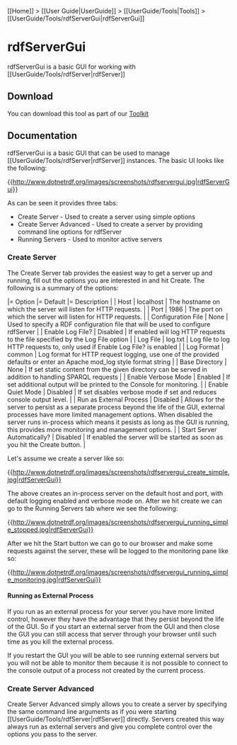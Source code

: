[[Home]] > [[User Guide|UserGuide]] > [[UserGuide/Tools|Tools]] > [[UserGuide/Tools/rdfServerGui|rdfServerGui]]

# rdfServerGui 

rdfServerGui is a basic GUI for working with [[UserGuide/Tools/rdfServer|rdfServer]]

## Download 

You can download this tool as part of our [Toolkit](http://www.dotnetrdf.org?content.asp?pageID=Download%20dotNetRDF%20Toolkit%20for%20Windows)

## Documentation 

rdfServerGui is a basic GUI that can be used to manage [[UserGuide/Tools/rdfServer|rdfServer]] instances.  The basic UI looks like the following:

{{http://www.dotnetrdf.org/images/screenshots/rdfservergui.jpg|rdfServerGui}}

As can be seen it provides three tabs:

* Create Server - Used to create a server using simple options
* Create Server Advanced - Used to create a server by providing command line options for rdfServer
* Running Servers - Used to monitor active servers

### Create Server 

The Create Server tab provides the easiest way to get a server up and running, fill out the options you are interested in and hit Create.  The following is a summary of the options:

|= Option |= Default |= Description |
| Host | localhost | The hostname on which the server will listen for HTTP requests. |
| Port | 1986 | The port on which the server will listen for HTTP requests. |
| Configuration File | None | Used to specify a RDF configuration file that will be used to configure rdfServer |
| Enable Log File? | Disabled | If enabled will log HTTP requests to the file specified by the Log File option |
| Log File | log.txt | Log file to log HTTP requests to, only used if Enable Log File? is enabled |
| Log Format | common | Log format for HTTP request logging, use one of the provided defaults or enter an Apache mod_log style format string |
| Base Directory | None | If set static content from the given directory can be served in addition to handling SPARQL requests |
| Enable Verbose Mode | Enabled | If set additional output will be printed to the Console for monitoring. |
| Enable Quiet Mode | Disabled | If set disables verbose mode if set and reduces console output level. |
| Run as External Process | Disabled | Allows for the server to persist as a separate process beyond the life of the GUI, external processes have more limited management options.  When disabled the server runs in-process which means it pesists as long as the GUI is running, this provides more monitoring and management options. |
| Start Server Automatically? | Disabled | If enabled the server will be started as soon as you hit the Create button. |

Let's assume we create a server like so:

{{http://www.dotnetrdf.org/images/screenshots/rdfservergui_create_simple.jpg|rdfServerGui}}

The above creates an in-process server on the default host and port, with default logging enabled and verbose mode on.  After we hit create we can go to the Running Servers tab where we see the following:

{{http://www.dotnetrdf.org/images/screenshots/rdfservergui_running_simple_stopped.jpg|rdfServerGui}}

After we hit the Start button we can go to our browser and make some requests against the server, these will be logged to the monitoring pane like so:

{{http://www.dotnetrdf.org/images/screenshots/rdfservergui_running_simple_monitoring.jpg|rdfServerGui}}

#### Running as External Process 

If you run as an external process for your server you have more limited control, however they have the advantage that they persist beyond the life of the GUI.  So if you start an external server from the GUI and then close the GUI you can still access that server through your browser until such time as you kill the external process.

If you restart the GUI you will be able to see running external servers but you will not be able to monitor them because it is not possible to connect to the console output of a process not created by the current process.

### Create Server Advanced 

Create Server Advanced simply allows you to create a server by specifying the same command line arguments as if you were starting [[UserGuide/Tools/rdfServer|rdfServer]] directly.  Servers created this way always run as external servers and give you complete control over the options you pass to the server.